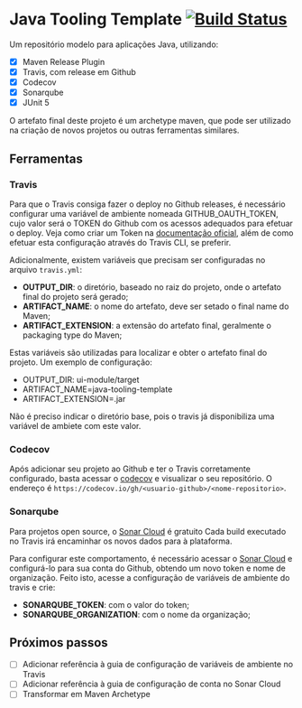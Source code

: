 # Java Tooling Template [![Build Status](https://travis-ci.org/Miguel-Fontes/java-tooling-template.svg?branch=master)](https://travis-ci.org/Miguel-Fontes/java-tooling-template)

Um repositório modelo para aplicações Java, utilizando:

- [x] Maven Release Plugin
- [x] Travis, com release em Github
- [x] Codecov
- [x] Sonarqube
- [x] JUnit 5

O artefato final deste projeto é um archetype maven, que pode ser utilizado na criação de novos projetos ou outras ferramentas similares.

## Ferramentas

### Travis

Para que o Travis consiga fazer o deploy no Github releases, é necessário configurar uma variável de ambiente nomeada GITHUB_OAUTH_TOKEN, cujo valor será o TOKEN do Github com os acessos adequados para efetuar o deploy. Veja como criar um Token na [documentação oficial](https://docs.travis-ci.com/user/deployment/releases/), além de como efetuar esta configuração através do Travis CLI, se preferir.

Adicionalmente, existem variáveis que precisam ser configuradas no arquivo `travis.yml`:

- **OUTPUT_DIR**: o diretório, baseado no raiz do projeto, onde o artefato final do projeto será gerado;
- **ARTIFACT_NAME**: o nome do artefato, deve ser setado o final name do Maven;
- **ARTIFACT_EXTENSION**: a extensão do artefato final, geralmente o packaging type do Maven;

Estas variáveis são utilizadas para localizar e obter o artefato final do projeto. Um exemplo de configuração:

- OUTPUT_DIR: ui-module/target
- ARTIFACT_NAME=java-tooling-template
- ARTIFACT_EXTENSION=.jar

Não é preciso indicar o diretório base, pois o travis já disponibiliza uma variável de ambiete com este valor.

### Codecov

Após adicionar seu projeto ao Github e ter o Travis corretamente configurado, basta acessar o [codecov](https://codecov.io/) e visualizar o seu repositório. O endereço é `https://codecov.io/gh/<usuario-github>/<nome-repositorio>`.

### Sonarqube

Para projetos open source, o [Sonar Cloud](https://sonarcloud.io/projects) é gratuito Cada build executado no Travis irá encaminhar os novos dados para à plataforma.

Para configurar este comportamento, é necessário acessar o [Sonar Cloud](https://sonarcloud.io/projects) e configurá-lo para sua conta do Github, obtendo um novo token e nome de organização. Feito isto, acesse a configuração de variáveis de ambiente do travis e crie:

- **SONARQUBE_TOKEN**: com o valor do token;
- **SONARQUBE_ORGANIZATION**: com o nome da organização;

## Próximos passos

- [ ] Adicionar referência à guia de configuração de variáveis de ambiente no Travis
- [ ] Adicionar referência à guia de configuração de conta no Sonar Cloud
- [ ] Transformar em Maven Archetype